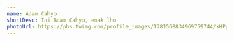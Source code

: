 ```yaml
---
name: Adam Cahyo
shortDesc: Ini Adam Cahyo, enak lho
photoUrl: https://pbs.twimg.com/profile_images/1281568834969759744/kHPpRSnI.jpg
---
```

